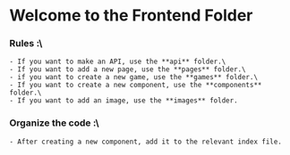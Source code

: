 # Welcome to the Frontend Folder


### Rules :\
    - If you want to make an API, use the **api** folder.\
    - If you want to add a new page, use the **pages** folder.\
    - if you want to create a new game, use the **games** folder.\
    - If you want to create a new component, use the **components** folder.\
    - If you want to add an image, use the **images** folder.

### Organize the code :\
    - After creating a new component, add it to the relevant index file.